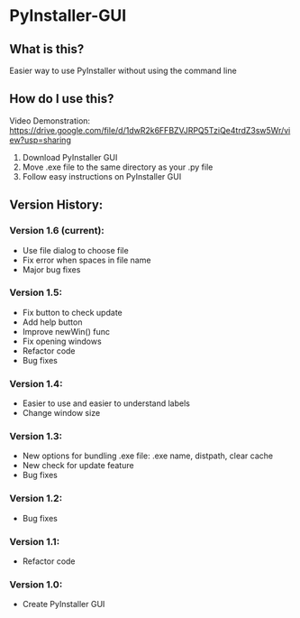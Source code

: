# PyInstaller-GUI

## What is this?
Easier way to use PyInstaller without using the command line

## How do I use this?
Video Demonstration: https://drive.google.com/file/d/1dwR2k6FFBZVJRPQ5TziQe4trdZ3sw5Wr/view?usp=sharing
1. Download PyInstaller GUI
2. Move .exe file to the same directory as your .py file
3. Follow easy instructions on PyInstaller GUI

## Version History:
### Version 1.6 (current):
- Use file dialog to choose file
- Fix error when spaces in file name
- Major bug fixes
### Version 1.5:
- Fix button to check update
- Add help button
- Improve newWin() func
- Fix opening windows
- Refactor code
- Bug fixes
### Version 1.4:
- Easier to use and easier to understand labels
- Change window size
### Version 1.3:
- New options for bundling .exe file: .exe name, distpath, clear cache
- New check for update feature
- Bug fixes
### Version 1.2:
- Bug fixes
### Version 1.1:
- Refactor code
### Version 1.0:
- Create PyInstaller GUI
